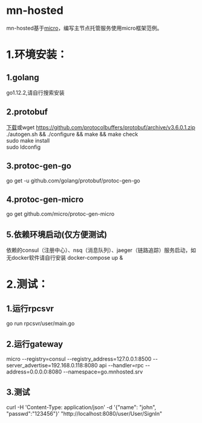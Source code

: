 # mn-hosted
mn-hosted基于[micro](https://github.com/micro/micro)，编写主节点托管服务使用micro框架范例。
# 1.环境安装：
## 1.golang
go1.12.2,请自行搜索安装
## 2.protobuf
[下载](https://github.com/protocolbuffers/protobuf/archive/v3.6.0.1.zip)或wget https://github.com/protocolbuffers/protobuf/archive/v3.6.0.1.zip
./autogen.sh && ./configure && make && make check  
sudo make install    
sudo ldconfig  
## 3.protoc-gen-go
go get -u github.com/golang/protobuf/protoc-gen-go
## 4.protoc-gen-micro
go get github.com/micro/protoc-gen-micro
## 5.依赖环境启动(仅方便测试)
依赖的consul（注册中心）、nsq（消息队列）、jaeger（链路追踪）服务启动，如无docker软件请自行安装
docker-compose up &
# 2.测试：
## 1.运行rpcsvr
go run rpcsvr/user/main.go
## 2.运行gateway
micro --registry=consul --registry_address=127.0.0.1:8500 --server_advertise=192.168.0.118:8080 api --handler=rpc --address=0.0.0.0:8080 --namespace=go.mnhosted.srv
## 3.测试
curl -H 'Content-Type: application/json' -d '{"name": "john", "passwd":"123456"}' "http://localhost:8080/user/User/SignIn"